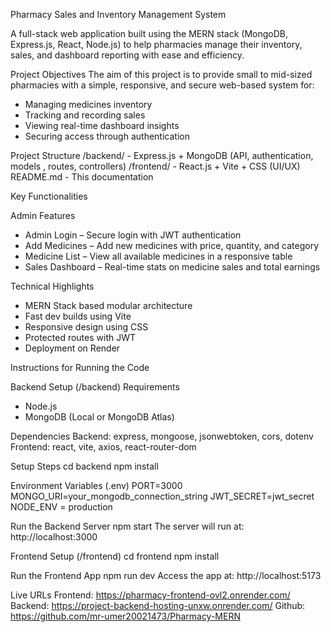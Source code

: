 Pharmacy Sales and Inventory Management System

A full-stack web application built using the MERN stack (MongoDB, Express.js, React, Node.js) to help pharmacies manage their inventory, sales, and dashboard reporting with ease and efficiency.

Project Objectives
The aim of this project is to provide small to mid-sized pharmacies with a simple, responsive, and secure web-based system for:
- Managing medicines inventory
- Tracking and recording sales
- Viewing real-time dashboard insights
- Securing access through authentication

Project Structure
/backend/        - Express.js + MongoDB (API, authentication, models , routes, controllers)
/frontend/       - React.js + Vite +  CSS (UI/UX)
README.md        - This documentation

Key Functionalities

Admin Features
- Admin Login – Secure login with JWT authentication
- Add Medicines – Add new medicines with price, quantity, and category
- Medicine List – View all available medicines in a responsive table
- Sales Dashboard – Real-time stats on medicine sales and total earnings

Technical Highlights
- MERN Stack based modular architecture
- Fast dev builds using Vite
- Responsive design using  CSS
- Protected routes with JWT
- Deployment on Render

Instructions for Running the Code

Backend Setup (/backend)
Requirements
- Node.js
- MongoDB (Local or MongoDB Atlas)

Dependencies
Backend: express, mongoose, jsonwebtoken, cors, dotenv
Frontend: react, vite, axios, react-router-dom

Setup Steps
cd backend
npm install

Environment Variables (.env)
PORT=3000
MONGO_URI=your_mongodb_connection_string
JWT_SECRET=jwt_secret
NODE_ENV = production

Run the Backend Server
npm start
The server will run at: http://localhost:3000

Frontend Setup (/frontend)
cd frontend
npm install


Run the Frontend App
npm run dev
Access the app at: http://localhost:5173

Live URLs
Frontend: https://pharmacy-frontend-ovl2.onrender.com/
Backend: https://project-backend-hosting-unxw.onrender.com/
Github: https://github.com/mr-umer20021473/Pharmacy-MERN




